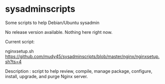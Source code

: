 # sysadminscripts
Some scripts to help Debian/Ubuntu sysadmin

No release version available. Nothing here right now.

Current script:

nginxsetup.sh     https://github.com/mudy45/sysadminscripts/blob/master/nginx/nginxsetup.sh?ts=4

Description       : script to help review, compile, manage package, configure, install, upgrade, and purge Nginx server.

